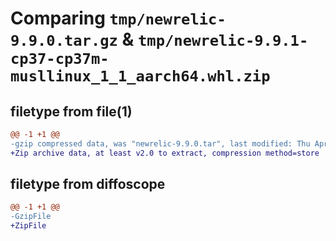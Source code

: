# Comparing `tmp/newrelic-9.9.0.tar.gz` & `tmp/newrelic-9.9.1-cp37-cp37m-musllinux_1_1_aarch64.whl.zip`

## filetype from file(1)

```diff
@@ -1 +1 @@
-gzip compressed data, was "newrelic-9.9.0.tar", last modified: Thu Apr 18 22:50:51 2024, max compression
+Zip archive data, at least v2.0 to extract, compression method=store
```

## filetype from diffoscope

```diff
@@ -1 +1 @@
-GzipFile
+ZipFile
```

